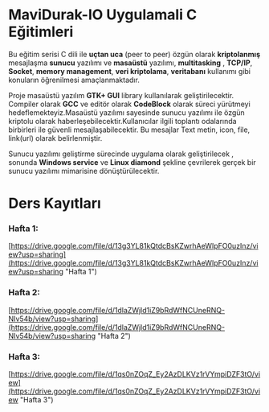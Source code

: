 # MaviDurak-IO Uygulamali C Eğitimleri
Bu eğitim serisi C dili ile **uçtan uca** (peer to peer) özgün olarak **kriptolanmış** mesajlaşma **sunucu** yazılımı ve    **masaüstü** yazılımı, **multitasking** , **TCP/IP**, **Socket**, **memory management**, **veri kriptolama**, **veritabanı** kullanımı gibi konuların öğrenilmesi amaçlanmaktadır.

Proje masaüstü yazılım **GTK+ GUI** library kullanılarak geliştirilecektir. Compiler olarak **GCC** ve editör
olarak **CodeBlock** olarak süreci yürütmeyi hedeflemekteyiz.Masaüstü yazılımı sayesinde sunucu yazılımı ile özgün kriptolu olarak haberleşebilecektir.Kullanıcılar ilgili toplantı odalarında birbirleri ile güvenli mesajlaşabilecektir. Bu mesajlar Text metin, icon, file, link(url) olarak belirlenmiştir.

Sunucu yazılımı geliştirme sürecinde uygulama olarak geliştirilecek , sonunda **Windows service** ve
**Linux diamond** şekline çevrilerek gerçek bir sunucu yazılımı mimarisine dönüştürülecektir.

# Ders Kayıtları
### Hafta 1:
[https://drive.google.com/file/d/13g3YL81kQtdcBsKZwrhAeWIpFO0uzInz/view?usp=sharing](https://drive.google.com/file/d/13g3YL81kQtdcBsKZwrhAeWIpFO0uzInz/view?usp=sharing "Hafta 1")
### Hafta 2:
[https://drive.google.com/file/d/1dlaZWjld1iZ9bRdWfNCUneRNQ-NIv54b/view?usp=sharing](https://drive.google.com/file/d/1dlaZWjld1iZ9bRdWfNCUneRNQ-NIv54b/view?usp=sharing "Hafta 2")
### Hafta 3:
[https://drive.google.com/file/d/1qs0nZOqZ_Ey2AzDLKVz1rVYmpiDZF3tO/view](https://drive.google.com/file/d/1qs0nZOqZ_Ey2AzDLKVz1rVYmpiDZF3tO/view "Hafta 3")

